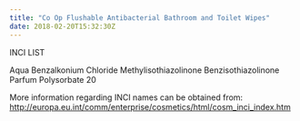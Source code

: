 ```yaml
---
title: "Co Op Flushable Antibacterial Bathroom and Toilet Wipes"
date: 2018-02-20T15:32:30Z
---
```

INCI LIST

Aqua
Benzalkonium Chloride
Methylisothiazolinone
Benzisothiazolinone
Parfum
Polysorbate 20

More information regarding INCI names can be obtained from: http://europa.eu.int/comm/enterprise/cosmetics/html/cosm_inci_index.htm
